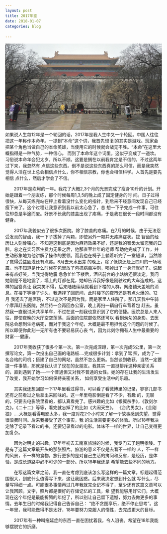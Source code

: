 ```yaml
---
layout: post
title: 2017年鉴
date: 2018-01-07
categories: blog

---
```

![Alt text](/img/1.jpg)
　　如果说人生每12年是一个轮回的话，2017年是我人生中又一个轮回。中国人往往把这一年称作本命年。一提到“本命”这个词，我首先想
到的其实是游戏。玩家会把某个角色当做自己的本命英雄，当使用它的时候就会战无不胜。“本命”在这里大概指得是一种气势，一种信心。
而到了本命年这个词里，这似乎变成了一道坎。习俗说本命年会犯太岁，所以不顺。这要是搁在以前我肯定是不信的，不过这两年过下来，我忽然有
点信这些东西。倒不是说这些东西真的那么可信，而是我突然觉得人活在世上总会相信点什么，你不相信宗教，你也会相信科学。人首先是要先相信
点什么，然后才学会了不信。

　　2017年是坎坷的一年。我花了大概2,3个月的光景完成了瘦身10斤的计划。开始是跟着一个朋友练，那个时候每周1,3,5的晚上成了固定健身的时
间。日子过得很快，从每天练完站在秤上看着没什么变化的指针，到后来不经意间发现自己已经瘦下来了。这个过程让我意识到我以前太心急了，总
想一下子完成一件事，可往往却总是半途而废。好景不长我的膝盖出现了疼痛，于是我在很长一段时间都没有健身。

　　2017年我貌似去了很多次医院。除了膝盖的疼痛。在7月的时候，由于无法忍受发炎的智齿，我一下子拔掉了两颗，即使另外一颗并无疼痛症状。拔
智齿的经历让人刻骨铭心。不知道这到底是因为麻药效果不好，还是我的智齿太留恋我的口腔。总之在实习医生费力无果之后，他那直至壮年的老师
帮助他完成了工作，并生动形象地为他讲解了操作的要领。而我也在椅子上躺着听完了一堂短课，当然除了觉得受益匪浅还有点疼。8月去天水出差
的晚上，除了低烧还赶上四川的一场地震。也不知道是什么时候在包里放了包抗病毒冲剂，喝掉出了一身汗就好了。说起来有点好笑，当我觉得地震
急急忙忙下楼后，酒店前台的小姑娘还很淡定。我问她刚是不是地震了，墙上的灯都在晃，她却告诉我好像是刚驶过的大车造成的。这样的回答真让
我哭笑不得，后来陆陆续续就看到下楼的人群，网络铺天盖地的消息。在楼下等待了许久，我选择了回房间，此时楼下的夜市还是有点火爆的。12月
我还去了趟医院，不过这次不是因为我，而是家里人住院了。那几天我中午骑个摩拜赶去医院，然后待一会再回办公室，晚上再扫一辆自行车背着包
赶去。虽然我一直很讨厌共享单车，不过在这一刻我也意识到了它的便捷。医院总是人来人往，即使夜晚的大厅空空荡荡，后面的住院部依然还可以
看到匆匆的身影。去医院总会想到生老病死，而对于我这个年纪，大概是最不用担忧这个问题的时候了。所以即便你此刻一无所有也不要轻易灰心丧
气，因为此刻你拥有人生中最重要的财富---健康。

　　2017年我收获了很多个第一次。第一次完成深蹲，第一次完成5公里，第一次撰写论文，第一次投出自己画的电路板....完成很多计划：拿到了驾
照，成为了一名合格的司机；搭建了自己的网站，虽然不怎么更新。当然谈到收获，当然一定要提一件事情，那就是我认识了现在的女朋友。我其实
一直挺排斥这种亲密关系的，直到遇到了她---一个普通但又对我不普通的女性。她的存在让我的生活发生了改变，我开始学习如何保持亲密关系，
如何享受生活中的乐趣。

　　其实我还想回顾一下17年里看过得书，可以看了看微博里的记录，寥寥几部书还有之前看过之后拿出来回味的。这一年里电影倒是看了不少，有趣
的，无聊的，只要去电影院里看的，都认真看完了。感兴趣的比如《银翼杀手》，《敦刻尔克》，《二十二》等等，看完就忘掉了的比如《大闹天竺》，
《合约男女》，《金刚狼》....大概是看得电影太多，我一度对花2个小时来了解一个故事感到失望，觉得很浪费时间。后来我接受了这个事实，我
的生活需要更多的体验。所以18年我决定除了记录下看过的书，还要记录看过的电影。体味不一样的世界，让自己变得更加复杂。

　　因为对明史的兴趣，17年年初去去南京旅游的时候，我专门去了趟明孝陵。于是有了这篇文章最开头的那张照片。旅游的意义不仅是去看不一样的
人，不一样的风景，不一样的食物，旅行更多的是对自己生活的拷问和反省，是经历，是体验，是成长道路中必不可少的一部分。所以18年我还是
希望能去些不同的地方。

　　在写这篇文章之前，我一直在考虑到底该怎么写这样的一篇文章。标题起得范围很大，到底什么值得写下来，这让我困惑。后来我决定想到什么就
写什么，尽量写得细一点。可能很多事情再过几年我就完全记不得了，至少还有这篇文章可以让我回顾。文字，照片都是很好的存储记忆的工具，希
望我能够用好它们。大概现在这个年纪是最能折腾的年纪了，所以别让自己留下遗憾，努力去做更多的事情。去年生日的时候我记得自己告诉自己：
“绝不贪图享乐，绝不停止思考”。这一年里，我可能做得不是太好，18年要努力克服人的惰性，去完成更大的目标。

　　2017年有一种叫拖延症的东西一直在困扰着我，令人沮丧。希望在18年我能够摆脱它的折磨。
